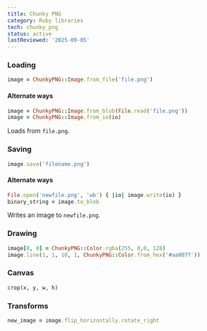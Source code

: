 ```yaml
---
title: Chunky PNG
category: Ruby libraries
tech: chunky_png
status: active
lastReviewed: '2025-09-05'
---
```


### Loading

```ruby
image = ChunkyPNG::Image.from_file('file.png')
```

#### Alternate ways

```ruby
image = ChunkyPNG::Image.from_blob(File.read('file.png'))
image = ChunkyPNG::Image.from_io(io) 
```

Loads from `file.png`.

### Saving

```ruby
image.save('filename.png')
```

#### Alternate ways

```ruby
File.open('newfile.png', 'wb') { |io| image.write(io) }
binary_string = image.to_blob
```

Writes an image to `newfile.png`.

### Drawing

```ruby
image[0, 0] = ChunkyPNG::Color.rgba(255, 0,0, 128)
image.line(1, 1, 10, 1, ChunkyPNG::Color.from_hex('#aa007f'))
```

### Canvas

```ruby
crop(x, y, w, h)
```

### Transforms

```ruby
new_image = image.flip_horizontally.rotate_right
```
